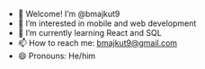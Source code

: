 - 👋 Welcome! I’m @bmajkut9
- 👀 I’m interested in mobile and web development
- 🌱 I’m currently learning React and SQL
- 📫 How to reach me: bmajkut9@gmail.com
- 😄 Pronouns: He/him

<!---
bmajkut9/bmajkut9 is a ✨ special ✨ repository because its `README.md` (this file) appears on your GitHub profile.
You can click the Preview link to take a look at your changes.
--->
